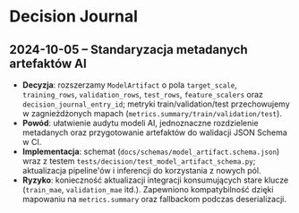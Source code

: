 # Decision Journal

## 2024-10-05 – Standaryzacja metadanych artefaktów AI

- **Decyzja**: rozszerzamy `ModelArtifact` o pola `target_scale`, `training_rows`, `validation_rows`, `test_rows`, `feature_scalers` oraz `decision_journal_entry_id`; metryki train/validation/test przechowujemy w zagnieżdżonych mapach (`metrics.summary/train/validation/test`).
- **Powód**: ułatwienie audytu modeli AI, jednoznaczne rozdzielenie metadanych oraz przygotowanie artefaktów do walidacji JSON Schema w CI.
- **Implementacja**: schemat (`docs/schemas/model_artifact.schema.json`) wraz z testem `tests/decision/test_model_artifact_schema.py`; aktualizacja pipeline'ów i inferencji do korzystania z nowych pól.
- **Ryzyko**: konieczność aktualizacji integracji konsumujących stare klucze (`train_mae`, `validation_mae` itd.). Zapewniono kompatybilność dzięki mapowaniu na `metrics.summary` oraz fallbackom podczas deserializacji.
